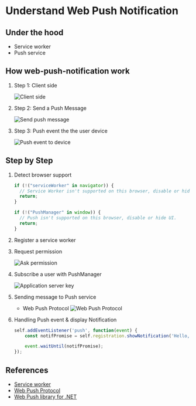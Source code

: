 # Understand Web Push Notification

## Under the hood

- Service worker
- Push service

## How web-push-notification work

1. Step 1: Client side

    ![Client side](https://developers.google.com/web/fundamentals/push-notifications/images/svgs/browser-to-server.svg)

2. Step 2: Send a Push Message

    ![Send push message](https://developers.google.com/web/fundamentals/push-notifications/images/svgs/server-to-push-service.svg)

3. Step 3: Push event the the user device

    ![Push event to device](https://developers.google.com/web/fundamentals/push-notifications/images/svgs/push-service-to-sw-event.svg)

## Step by Step

1. Detect browser support

    ```js
    if (!("serviceWorker" in navigator)) {
      // Service Worker isn't supported on this browser, disable or hide UI.
      return;
    }

    if (!("PushManager" in window)) {
      // Push isn't supported on this browser, disable or hide UI.
      return;
    }
    ```

2. Register a service worker


3. Request permission

    ![Ask permission](https://i.stack.imgur.com/Bazqj.png)

4. Subscribe a user with PushManager

    ![Application server key](https://developers.google.com/web/fundamentals/push-notifications/images/svgs/application-server-key-subscribe.svg)

5. Sending message to Push service

    - Web Push Protocol
    ![Web Push Protocol](https://developers.google.com/web/fundamentals/push-notifications/images/svgs/application-server-key-send.svg)

6. Handling Push event & display Notification

    ```js
    self.addEventListener('push', function(event) {
        const notifPromise = self.registration.showNotification('Hello, World.');

        event.waitUntil(notifPromise);
    });
    ```

## References

- [Service worker](https://developers.google.com/web/fundamentals/primers/service-workers/)
- [Web Push Protocol](https://developers.google.com/web/fundamentals/push-notifications/web-push-protocol)
- [Web Push library for .NET](https://github.com/web-push-libs/web-push-csharp)